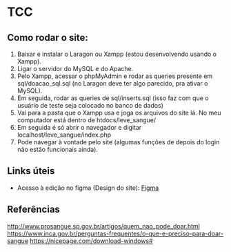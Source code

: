 # TCC
## Como rodar o site:
1. Baixar e instalar o Laragon ou Xampp (estou desenvolvendo usando o Xampp).
2. Ligar o servidor do MySQL e do Apache.
3. Pelo Xampp, acessar o phpMyAdmin e rodar as queries presente em sql/doacao_sql.sql (no Laragon deve ter algo parecido, pra ativar o MySQL).
4. Em seguida, rodar as queries de sql/inserts.sql (isso faz com que o usuário de teste seja colocado no banco de dados)
5. Vai para a pasta que o Xampp usa e joga os arquivos do site lá. No meu computador está dentro de htdocs/leve_sangue/
6. Em seguida é só abrir o navegador e digitar localhost/leve_sangue/index.php
7. Pode navegar à vontade pelo site (algumas funções de depois do login não estão funcionais ainda).


## Links úteis
- Acesso à edição no figma (Design do site): [Figma](https://www.figma.com/file/MzUzb1bEpLAK4Dac0BrdHC/TCC-site?node-id=0%3A1)

## Referências
http://www.prosangue.sp.gov.br/artigos/quem_nao_pode_doar.html      
https://www.inca.gov.br/perguntas-frequentes/o-que-e-preciso-para-doar-sangue
https://nicepage.com/download-windows#
